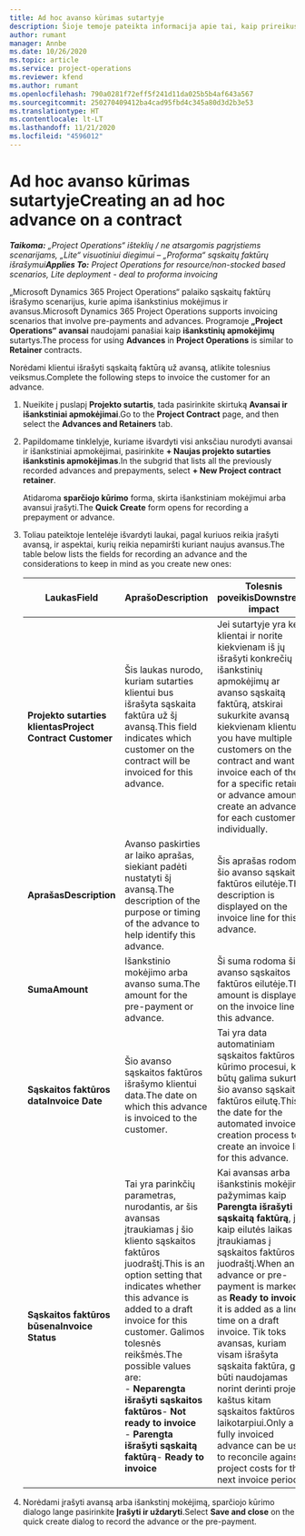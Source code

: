 ```yaml
---
title: Ad hoc avanso kūrimas sutartyje
description: Šioje temoje pateikta informacija apie tai, kaip prireikus sutartyje sukurti avansą.
author: rumant
manager: Annbe
ms.date: 10/26/2020
ms.topic: article
ms.service: project-operations
ms.reviewer: kfend
ms.author: rumant
ms.openlocfilehash: 790a0281f72eff5f241d11da025b5b4af643a567
ms.sourcegitcommit: 250270409412ba4cad95fbd4c345a80d3d2b3e53
ms.translationtype: HT
ms.contentlocale: lt-LT
ms.lasthandoff: 11/21/2020
ms.locfileid: "4596012"
---
```

# <a name="creating-an-ad-hoc-advance-on-a-contract"></a><span data-ttu-id="8c067-103">Ad hoc avanso kūrimas sutartyje</span><span class="sxs-lookup"><span data-stu-id="8c067-103">Creating an ad hoc advance on a contract</span></span>

<span data-ttu-id="8c067-104">_**Taikoma:** „Project Operations“ išteklių / ne atsargomis pagrįstiems scenarijams, „Lite“ visuotiniui diegimui – „Proforma“ sąskaitų faktūrų išrašymui_</span><span class="sxs-lookup"><span data-stu-id="8c067-104">_**Applies To:** Project Operations for resource/non-stocked based scenarios, Lite deployment - deal to proforma invoicing_</span></span>

<span data-ttu-id="8c067-105">„Microsoft Dynamics 365 Project Operations“ palaiko sąskaitų faktūrų išrašymo scenarijus, kurie apima išankstinius mokėjimus ir avansus.</span><span class="sxs-lookup"><span data-stu-id="8c067-105">Microsoft Dynamics 365 Project Operations supports invoicing scenarios that involve pre-payments and advances.</span></span> <span data-ttu-id="8c067-106">Programoje **„Project Operations“** **avansai** naudojami panašiai kaip **išankstinių apmokėjimų** sutartys.</span><span class="sxs-lookup"><span data-stu-id="8c067-106">The process for using **Advances** in **Project Operations** is similar to **Retainer** contracts.</span></span> 

<span data-ttu-id="8c067-107">Norėdami klientui išrašyti sąskaitą faktūrą už avansą, atlikite tolesnius veiksmus.</span><span class="sxs-lookup"><span data-stu-id="8c067-107">Complete the following steps to invoice the customer for an advance.</span></span>

1. <span data-ttu-id="8c067-108">Nueikite į puslapį **Projekto sutartis**, tada pasirinkite skirtuką **Avansai ir išankstiniai apmokėjimai**.</span><span class="sxs-lookup"><span data-stu-id="8c067-108">Go to the **Project Contract** page, and then select the **Advances and Retainers** tab.</span></span>
2. <span data-ttu-id="8c067-109">Papildomame tinklelyje, kuriame išvardyti visi anksčiau nurodyti avansai ir išankstiniai apmokėjimai, pasirinkite **+ Naujas projekto sutarties išankstinis apmokėjimas**.</span><span class="sxs-lookup"><span data-stu-id="8c067-109">In the subgrid that lists all the previously recorded advances and prepayments, select **+ New Project contract retainer**.</span></span> 

    <span data-ttu-id="8c067-110">Atidaroma **sparčiojo kūrimo** forma, skirta išankstiniam mokėjimui arba avansui įrašyti.</span><span class="sxs-lookup"><span data-stu-id="8c067-110">The **Quick Create** form opens for recording a prepayment or advance.</span></span>
    
3. <span data-ttu-id="8c067-111">Toliau pateiktoje lentelėje išvardyti laukai, pagal kuriuos reikia įrašyti avansą, ir aspektai, kurių reikia nepamiršti kuriant naujus avansus.</span><span class="sxs-lookup"><span data-stu-id="8c067-111">The table below lists the fields for recording an advance and the considerations to keep in mind as you create new ones:</span></span>

    | <span data-ttu-id="8c067-112">Laukas</span><span class="sxs-lookup"><span data-stu-id="8c067-112">Field</span></span> | <span data-ttu-id="8c067-113">Aprašo</span><span class="sxs-lookup"><span data-stu-id="8c067-113">Description</span></span> | <span data-ttu-id="8c067-114">Tolesnis poveikis</span><span class="sxs-lookup"><span data-stu-id="8c067-114">Downstream impact</span></span> |
    | --- | --- | --- |
    | <span data-ttu-id="8c067-115">**Projekto sutarties klientas**</span><span class="sxs-lookup"><span data-stu-id="8c067-115">**Project Contract Customer**</span></span> | <span data-ttu-id="8c067-116">Šis laukas nurodo, kuriam sutarties klientui bus išrašyta sąskaita faktūra už šį avansą.</span><span class="sxs-lookup"><span data-stu-id="8c067-116">This field indicates which customer on the contract will be invoiced for this advance.</span></span> | <span data-ttu-id="8c067-117">Jei sutartyje yra keli klientai ir norite kiekvienam iš jų išrašyti konkrečių išankstinių apmokėjimų ar avanso sąskaitą faktūrą, atskirai sukurkite avansą kiekvienam klientui.</span><span class="sxs-lookup"><span data-stu-id="8c067-117">If you have multiple customers on the contract and want to invoice each of them for a specific retainer or advance amount, create an advance for each customer individually.</span></span> |
    | <span data-ttu-id="8c067-118">**Aprašas**</span><span class="sxs-lookup"><span data-stu-id="8c067-118">**Description**</span></span> | <span data-ttu-id="8c067-119">Avanso paskirties ar laiko aprašas, siekiant padėti nustatyti šį avansą.</span><span class="sxs-lookup"><span data-stu-id="8c067-119">The description of the purpose or timing of the advance to help identify this advance.</span></span> | <span data-ttu-id="8c067-120">Šis aprašas rodomas šio avanso sąskaitos faktūros eilutėje.</span><span class="sxs-lookup"><span data-stu-id="8c067-120">This description is displayed on the invoice line for this advance.</span></span> |
    | <span data-ttu-id="8c067-121">**Suma**</span><span class="sxs-lookup"><span data-stu-id="8c067-121">**Amount**</span></span> | <span data-ttu-id="8c067-122">Išankstinio mokėjimo arba avanso suma.</span><span class="sxs-lookup"><span data-stu-id="8c067-122">The amount for the pre-payment or advance.</span></span> | <span data-ttu-id="8c067-123">Ši suma rodoma šio avanso sąskaitos faktūros eilutėje.</span><span class="sxs-lookup"><span data-stu-id="8c067-123">This amount is displayed on the invoice line for this advance.</span></span> |
    | <span data-ttu-id="8c067-124">**Sąskaitos faktūros data**</span><span class="sxs-lookup"><span data-stu-id="8c067-124">**Invoice Date**</span></span> | <span data-ttu-id="8c067-125">Šio avanso sąskaitos faktūros išrašymo klientui data.</span><span class="sxs-lookup"><span data-stu-id="8c067-125">The date on which this advance is invoiced to the customer.</span></span> | <span data-ttu-id="8c067-126">Tai yra data automatiniam sąskaitos faktūros kūrimo procesui, kad būtų galima sukurti šio avanso sąskaitos faktūros eilutę.</span><span class="sxs-lookup"><span data-stu-id="8c067-126">This is the date for the automated invoice creation process to create an invoice line for this advance.</span></span> |
    | <span data-ttu-id="8c067-127">**Sąskaitos faktūros būsena**</span><span class="sxs-lookup"><span data-stu-id="8c067-127">**Invoice Status**</span></span> | <span data-ttu-id="8c067-128">Tai yra parinkčių parametras, nurodantis, ar šis avansas įtraukiamas į šio kliento sąskaitos faktūros juodraštį.</span><span class="sxs-lookup"><span data-stu-id="8c067-128">This is an option setting that indicates whether this advance is added to a draft invoice for this customer.</span></span> <span data-ttu-id="8c067-129">Galimos tolesnės reikšmės.</span><span class="sxs-lookup"><span data-stu-id="8c067-129">The possible values are:</span></span></br><span data-ttu-id="8c067-130">- **Neparengta išrašyti sąskaitos faktūros**</span><span class="sxs-lookup"><span data-stu-id="8c067-130">- **Not ready to invoice**</span></span></br><span data-ttu-id="8c067-131">- **Parengta išrašyti sąskaitą faktūrą**</span><span class="sxs-lookup"><span data-stu-id="8c067-131">- **Ready to invoice**</span></span> | <span data-ttu-id="8c067-132">Kai avansas arba išankstinis mokėjimas pažymimas kaip **Parengta išrašyti sąskaitą faktūrą**, jis kaip eilutės laikas įtraukiamas į sąskaitos faktūros juodraštį.</span><span class="sxs-lookup"><span data-stu-id="8c067-132">When an advance or pre-payment is marked as **Ready to invoice**, it is added as a line time on a draft invoice.</span></span> <span data-ttu-id="8c067-133">Tik toks avansas, kuriam visam išrašyta sąskaita faktūra, gali būti naudojamas norint derinti projekto kaštus kitam sąskaitos faktūros laikotarpiui.</span><span class="sxs-lookup"><span data-stu-id="8c067-133">Only a fully invoiced advance can be used to reconcile against project costs for the next invoice period.</span></span> |

4. <span data-ttu-id="8c067-134">Norėdami įrašyti avansą arba išankstinį mokėjimą, sparčiojo kūrimo dialogo lange pasirinkite **Įrašyti ir uždaryti**.</span><span class="sxs-lookup"><span data-stu-id="8c067-134">Select **Save and close** on the quick create dialog to record the advance or the pre-payment.</span></span>
